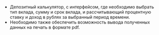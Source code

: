 - Депозитный калькулятор, с интерфейсом, где необходимо выбрать тип вклада, сумму и срок вклада, и рассчитывающий процентную ставку и доход в рублях за выбранный период времени.
- Необходимо также обеспечить возможность вывода полученных данных на печать в формате pdf.
